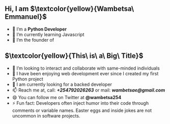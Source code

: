 ## Hi, I am $\textcolor{yellow}{Wambetsa\ Emmanuel}$

- 🔭 I’m a __Python Developer__
- 🌱 I’m currently learning Javascript
- 🌱 I’m the founder of
## $\textcolor{yellow}{This\ is\ a\ Big\ Title}$
- 👯 I’m looking to interact and collaborate with same-minded individuals
- 🤔 I have been enjoying web development ever since I created my first Python project
- 💬 I am currently looking for a backed developer
- 📫 Reach me at, call: ___+254792026263___ or mail: ___wambetsae@gmail.com___
- 😄 You can follow me on Twitter at __@wambetsa254__
- ⚡ Fun fact: Developers often inject humor into their code through comments or variable names. Easter eggs and inside jokes are not uncommon in software projects.

